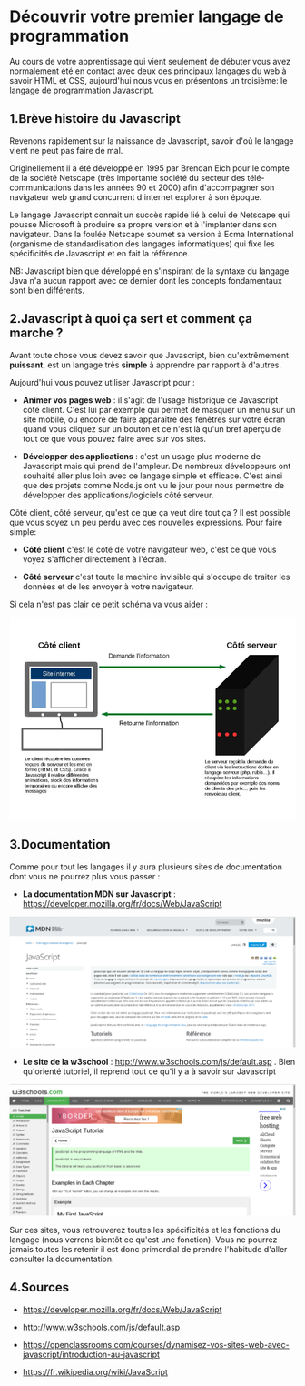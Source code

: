# Découvrir votre premier langage de programmation

Au cours de votre apprentissage qui vient seulement de débuter vous avez normalement été en contact avec deux des principaux langages du web à savoir HTML et CSS, aujourd'hui nous vous en présentons un troisième: le langage de programmation Javascript.

## 1\.Brève histoire du Javascript

Revenons rapidement sur la naissance de Javascript, savoir d'où le langage vient ne peut pas faire de mal.

Originellement il a été développé en 1995 par Brendan Eich pour le compte de la société Netscape (très importante société du secteur des télé-communications dans les années 90 et 2000) afin d'accompagner son navigateur web grand concurrent d'internet explorer à son époque.

Le langage Javascript connait un succès rapide lié à celui de Netscape qui pousse Microsoft à produire sa propre version et à l'implanter dans son navigateur. Dans la foulée Netscape soumet sa version à Ecma International (organisme de standardisation des langages informatiques) qui fixe les spécificités de Javascript et en fait la référence.

NB: Javascript bien que développé en s'inspirant de la syntaxe du langage Java n'a aucun rapport avec ce dernier dont les concepts fondamentaux sont bien différents.

## 2\.Javascript à quoi ça sert et comment ça marche ?

Avant toute chose vous devez savoir que Javascript, bien qu'extrêmement **puissant**, est un langage très **simple** à apprendre par rapport à d'autres.

Aujourd'hui vous pouvez utiliser Javascript pour :

- **Animer vos pages web** : il s'agit de l'usage historique de Javascript côté client. C'est lui par exemple qui permet de masquer un menu sur un site mobile, ou encore de faire apparaître des fenêtres sur votre écran quand vous cliquez sur un bouton et ce n'est là qu'un bref aperçu de tout ce que vous pouvez faire avec sur vos sites.

- **Développer des applications** : c'est un usage plus moderne de Javascript mais qui prend de l'ampleur. De nombreux développeurs ont souhaité aller plus loin avec ce langage simple et efficace. C'est ainsi que des projets comme Node.js ont vu le jour pour nous permettre de développer des applications/logiciels côté serveur.

Côté client, côté serveur, qu'est ce que ça veut dire tout ça ? Il est possible que vous soyez un peu perdu avec ces nouvelles expressions. Pour faire simple:

- **Côté client** c'est le côté de votre navigateur web, c'est ce que vous voyez s'afficher directement à l'écran.

- **Côté serveur** c'est toute la machine invisible qui s'occupe de traiter les données et de les envoyer à votre navigateur.

Si cela n'est pas clair ce petit schéma va vous aider :

![modèle client serveur](illustrations/client-serveur-model.jpg)

## 3\.Documentation

Comme pour tout les langages il y aura plusieurs sites de documentation dont vous ne pourrez plus vous passer :

- **La documentation MDN sur Javascript** : https://developer.mozilla.org/fr/docs/Web/JavaScript

![mdn javascript](illustrations/mdn-javascript.png)

- **Le site de la w3school** : http://www.w3schools.com/js/default.asp . Bien qu'orienté tutoriel, il reprend tout ce qu'il y a à savoir sur Javascript

![w3school javascript](illustrations/w3school-javascript.png)

Sur ces sites, vous retrouverez toutes les spécificités et les fonctions du langage (nous verrons bientôt ce qu'est une fonction). Vous ne pourrez jamais toutes les retenir il est donc primordial de prendre l'habitude d'aller consulter la documentation.

## 4\.Sources

- https://developer.mozilla.org/fr/docs/Web/JavaScript

- http://www.w3schools.com/js/default.asp

- https://openclassrooms.com/courses/dynamisez-vos-sites-web-avec-javascript/introduction-au-javascript

- https://fr.wikipedia.org/wiki/JavaScript
